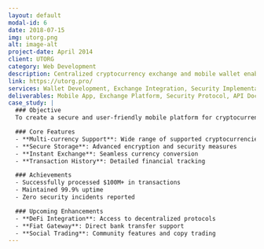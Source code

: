 ```yaml
---
layout: default
modal-id: 6
date: 2018-07-15
img: utorg.png
alt: image-alt
project-date: April 2014
client: UTORG
category: Web Development
description: Centralized cryptocurrency exchange and mobile wallet enabling smooth conversion and transfer transactions.
link: https://utorg.pro/
services: Wallet Development, Exchange Integration, Security Implementation, UX Design
deliverables: Mobile App, Exchange Platform, Security Protocol, API Documentation
case_study: |
  ### Objective
  To create a secure and user-friendly mobile platform for cryptocurrency trading and storage.

  ### Core Features
  - **Multi-currency Support**: Wide range of supported cryptocurrencies
  - **Secure Storage**: Advanced encryption and security measures
  - **Instant Exchange**: Seamless currency conversion
  - **Transaction History**: Detailed financial tracking

  ### Achievements
  - Successfully processed $100M+ in transactions
  - Maintained 99.9% uptime
  - Zero security incidents reported

  ### Upcoming Enhancements
  - **DeFi Integration**: Access to decentralized protocols
  - **Fiat Gateway**: Direct bank transfer support
  - **Social Trading**: Community features and copy trading
---
```

